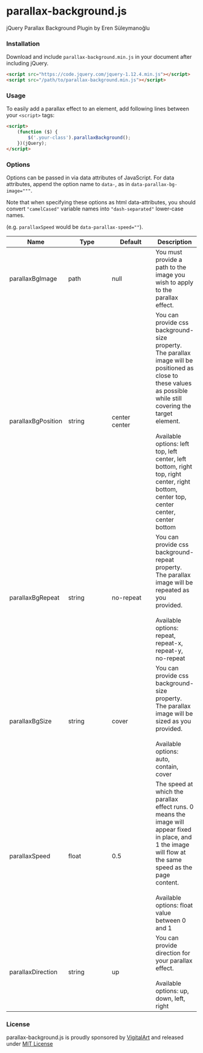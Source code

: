 # parallax-background.js

jQuery Parallax Background Plugin by Eren Süleymanoğlu


### Installation

Download and include `parallax-background.min.js` in your document after including jQuery.

```html
<script src="https://code.jquery.com/jquery-1.12.4.min.js"></script>
<script src="/path/to/parallax-background.min.js"></script>
```


### Usage

To easily add a parallax effect to an element, add following lines between your `<script>` tags:

```html
<script>
    (function ($) {
        $('.your-class').parallaxBackground();
    })(jQuery);
</script>
```


### Options

Options can be passed in via data attributes of JavaScript. For data attributes, append the option name to `data-`, as in `data-parallax-bg-image="""`.

Note that when specifying these options as html data-attributes, you should convert `"camelCased"` variable names into `"dash-separated"` lower-case names.

(e.g. `parallaxSpeed` would be `data-parallax-speed=""`).


<table class="table table-bordered table-striped">
    <thead>
        <tr>
            <th style="width: 100px;">Name</th>
            <th style="width: 100px;">Type</th>
            <th style="width: 100px;">Default</th>
            <th>Description</th>
        </tr>
    </thead>
    <tbody>
        <tr>
            <td>parallaxBgImage</td>
            <td>path</td>
            <td>null</td>
            <td>You must provide a path to the image you wish to apply to the parallax effect.</td>
        </tr>
        <tr>
            <td>parallaxBgPosition</td>
            <td>string</td>
            <td>center center</td>
            <td>
                You can provide css background-size property. The parallax image will be positioned as close to these values as possible while still covering the target element.<br><br>
                Available options: left top, left center, left bottom, right top, right center, right bottom, center top, center center, center bottom
            </td>
        </tr>
        <tr>
            <td>parallaxBgRepeat</td>
            <td>string</td>
            <td>no-repeat</td>
            <td>
                You can provide css background-repeat property. The parallax image will be repeated as you provided.<br><br>
                Available options: repeat, repeat-x, repeat-y, no-repeat
            </td>
        </tr>
        <tr>
            <td>parallaxBgSize</td>
            <td>string</td>
            <td>cover</td>
            <td>
                You can provide css background-size property. The parallax image will be sized as you provided.<br><br>
                Available options: auto, contain, cover
            </td>
        </tr>
        <tr>
            <td>parallaxSpeed</td>
            <td>float</td>
            <td>0.5</td>
            <td>
                The speed at which the parallax effect runs. 0 means the image will appear fixed in place, and 1 the image will flow at the same speed as the page content.<br><br>
                Available options: float value between 0 and 1
            </td>
        </tr>
        <tr>
            <td>parallaxDirection</td>
            <td>string</td>
            <td>up</td>
            <td>
                You can provide direction for your parallax effect.<br><br>
                Available options: up, down, left, right
            </td>
        </tr>
    </tbody>
</table>


### License

parallax-background.js is proudly sponsored by [VigitalArt](https://graphicriver.net/user/vigitalart) and released under [MIT License](https://github.com/erensuleymanoglu/parallax-background/blob/master/LICENSE.txt)